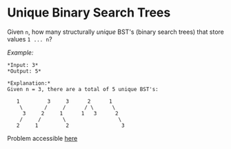 # Unique Binary Search Trees

Given `n`, how many structurally *unique* BST's (binary search trees) that store values `1 ... n`?

*Example:*
```
*Input: 3*
*Output: 5*

*Explanation:*
Given n = 3, there are a total of 5 unique BST's:

   1         3     3      2      1
    \       /     /      / \      \
     3     2     1      1   3      2
    /     /       \                 \
   2     1         2                 3
```

Problem accessible [here](https://leetcode.com/problems/unique-binary-search-trees/)
